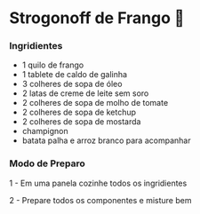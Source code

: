 # Strogonoff de Frango :chicken:

### Ingridientes ###

- 1 quilo de frango
- 1 tablete de caldo de galinha
- 3 colheres de sopa de óleo
- 2 latas de creme de leite sem soro
- 2 colheres de sopa de molho de tomate
- 2 colheres de sopa de ketchup
- 2 colheres de sopa de mostarda
- champignon
- batata palha e arroz branco para acompanhar

### Modo de Preparo ###

1 - Em uma panela cozinhe todos os ingridientes

2 - Prepare todos os componentes e misture bem















